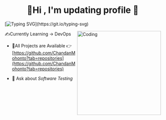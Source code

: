 <h1 align="center"> 📌Hi , I'm updating profile 📌</h1>

[![Typing SVG](https://readme-typing-svg.herokuapp.com?font=Fira+Code&size=18&pause=1000&color=2686B0&center=true&vCenter=true&width=450&lines=Software+Quality+and+Automation+Engineer.)](https://git.io/typing-svg)

<img align="right" alt="Coding" width="270" src="https://miro.medium.com/max/1400/1*4fNBO_UDYEVxM0E5T2FyJQ.gif">

  ✍Currently Learning -> DevOps

- 🧮All Projects are Available 👉[https://github.com/ChandanMohonto?tab=repositories](https://github.com/ChandanMohonto?tab=repositories)

- 💬 Ask about *Software Testing*

 

